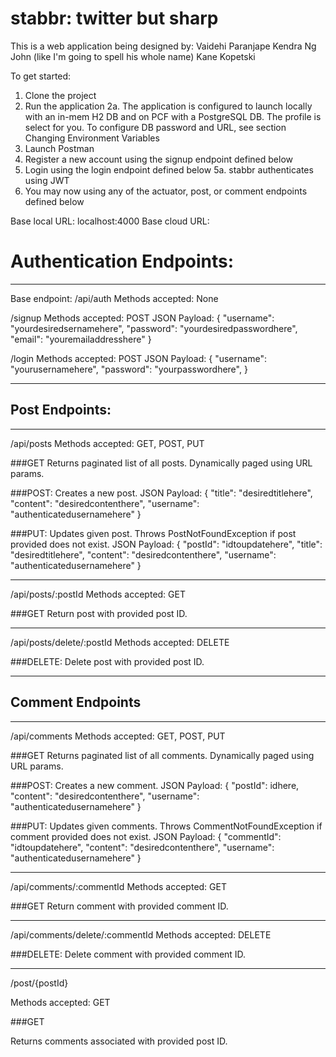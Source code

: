 # stabbr: twitter but sharp

This is a web application being designed by:
Vaidehi Paranjape
Kendra Ng
John (like I'm going to spell his whole name)
Kane Kopetski

To get started:
1. Clone the project
2. Run the application
  2a. The application is configured to launch locally with an in-mem H2 DB and on PCF with a PostgreSQL DB. The profile is select for you. To configure DB password and URL, see section Changing Environment Variables
3. Launch Postman
4. Register a new account using the signup endpoint defined below
5. Login using the login endpoint defined below
  5a. stabbr authenticates using JWT
7. You may now using any of the actuator, post, or comment endpoints defined below

Base local URL: localhost:4000
Base cloud URL:

# Authentication Endpoints:

------------------

Base endpoint:
/api/auth
Methods accepted: None

/signup
Methods accepted: POST
JSON Payload:
{
"username": "yourdesiredsernamehere",
"password": "yourdesiredpasswordhere",
"email": "youremailaddresshere"
}

/login
Methods accepted: POST
JSON Payload:
{
"username": "yourusernamehere",
"password": "yourpasswordhere",
}

------------------

## Post Endpoints:

------------------

/api/posts
Methods accepted: GET, POST, PUT

###GET
Returns paginated list of all posts. Dynamically paged using URL params.

###POST:
Creates a new post.
JSON Payload:
{
"title": "desiredtitlehere",
"content": "desiredcontenthere",
"username": "authenticatedusernamehere"
}

###PUT:
Updates given post. Throws PostNotFoundException if post provided does not exist.
JSON Payload:
{
"postId": "idtoupdatehere",
"title": "desiredtitlehere",
"content": "desiredcontenthere",
"username": "authenticatedusernamehere"
}

------------------

/api/posts/:postId
Methods accepted: GET

###GET
Return post with provided post ID.

------------------

/api/posts/delete/:postId
Methods accepted: DELETE

###DELETE:
Delete post with provided post ID.

------------------

## Comment Endpoints

------------------

/api/comments
Methods accepted: GET, POST, PUT

###GET
Returns paginated list of all comments. Dynamically paged using URL params.

###POST:
Creates a new comment.
JSON Payload:
{
"postId": idhere,
"content": "desiredcontenthere",
"username": "authenticatedusernamehere"
}

###PUT:
Updates given comments. Throws CommentNotFoundException if comment provided does not exist.
JSON Payload:
{
"commentId": "idtoupdatehere",
"content": "desiredcontenthere",
"username": "authenticatedusernamehere"
}

------------------

/api/comments/:commentId
Methods accepted: GET

###GET
Return comment with provided comment ID.

------------------

/api/comments/delete/:commentId
Methods accepted: DELETE

###DELETE:
Delete comment with provided comment ID.

------------------

/post/{postId}

Methods accepted: GET

###GET

Returns comments associated with provided post ID.


